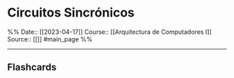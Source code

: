 # Circuitos Sincrónicos

%%
Date:: [[2023-04-17]]
Course:: [[Arquitectura de Computadores I]]
Source:: [[]]
#main_page 
%%




___
## Flashcards